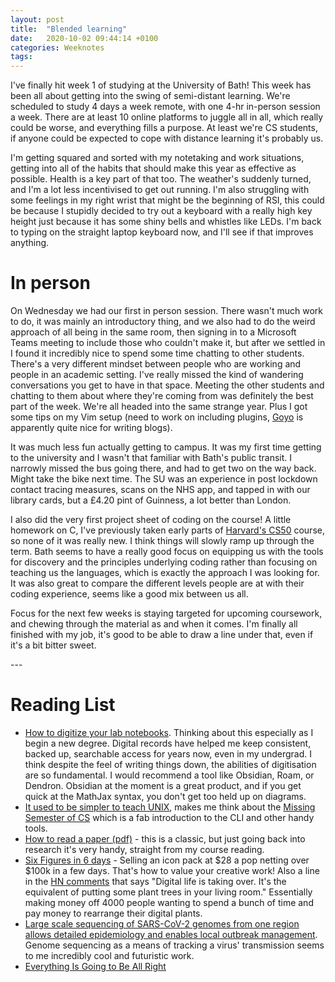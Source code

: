 ```yaml
---
layout: post
title:  "Blended learning"
date:   2020-10-02 09:44:14 +0100
categories: Weeknotes
tags:
---
```


I've finally hit week 1 of studying at the University of Bath! This week has
been all about getting into the swing of semi-distant learning.<!--more--> We're scheduled
to study 4 days a week remote, with one 4-hr in-person session a week. There
are at least 10 online platforms to juggle all in all, which really could be
worse, and everything fills a purpose. At least we're CS students, if anyone
could be expected to cope with distance learning it's probably us.

I'm getting squared and sorted with my notetaking and work situations, getting
into all of the habits that should make this year as effective as possible.
Health is a key part of that too. The weather's suddenly turned, and I'm a lot
less incentivised to get out running. I'm also struggling with some feelings in
my right wrist that might be the beginning of RSI, this could be because I
stupidly decided to try out a keyboard with a really high key height just
because it has some shiny bells and whistles like LEDs. I'm back to typing on
the straight laptop keyboard now, and I'll see if that improves anything.

# In person

On Wednesday we had our first in person session. There wasn't much work to do, it was mainly an introductory thing, and we also had to do the weird approach of all being in the same room, then signing in to a Microsoft Teams meeting to include those who couldn't make it, but after we settled in I found it incredibly nice to spend some time chatting to other students. There's a very different mindset between people who are working and people in an academic setting. I've really missed the kind of wandering conversations you get to have in that space. Meeting the other students and chatting to them about where they're coming from was definitely the best part of the week. We're all headed into the same strange year. Plus I got some tips on my Vim setup (need to work on including plugins, [Goyo](https://github.com/junegunn/goyo.vim) is apparently quite nice for writing blogs).

It was much less fun actually getting to campus. It was my first time getting to the university and I wasn't that familiar with Bath's public transit. I narrowly missed the bus going there, and had to get two on the way back. Might take the bike next time. The SU was an experience in post lockdown contact tracing measures, scans on the NHS app, and tapped in with our library cards, but a £4.20 pint of Guinness, a lot better than London.

I also did the very first project sheet of coding on the course! A little homework on C, I've previously taken early parts of [Harvard's CS50](https://cs50.harvard.edu) course, so none of it was really new. I think things will slowly ramp up through the term. Bath seems to have a really good focus on equipping us with the tools for discovery and the principles underlying coding rather than focusing on teaching us the languages, which is exactly the approach I was looking for. It was also great to compare the different levels people are at with their coding experience, seems like a good mix between us all.

Focus for the next few weeks is staying targeted for upcoming coursework, and chewing through the material as and when it comes. I'm finally all finished with my job, it's good to be able to draw a line under that, even if it's a bit bitter sweet.

---<br>

# Reading List

- [How to digitize your lab notebooks](https://www.nature.com/articles/d41586-020-02728-0). Thinking about this especially as I begin a new degree. Digital records have helped me keep consistent, backed up, searchable access for years now, even in my undergrad. I think despite the feel of writing things down, the abilities of digitisation are so fundamental. I would recommend a tool like Obsidian, Roam, or Dendron. Obsidian at the moment is a great product, and if you get quick at the MathJax syntax, you don't get too held up on diagrams.
- [It used to be simpler to teach UNIX](https://jpmens.net/2020/09/27/it-used-to-be-simpler/), makes me think about the [Missing Semester of CS](https://missing.csail.mit.edu/) which is a fab introduction to the CLI and other handy tools.
- [How to read a paper (pdf)](https://web.stanford.edu/class/ee384m/Handouts/HowtoReadPaper.pdf) - this is a classic, but just going back into research it's very handy, straight from my course reading.
- [Six Figures in 6 days](https://tr.af/6) - Selling an icon pack at $28 a pop
  netting over $100k in a few days. That's how to value your creative work!
  Also a line in the [HN comments](https://news.ycombinator.com/item?id=24637405) that says "Digital life is taking over. It's
  the equivalent of putting some plant trees in your living room." Essentially
  making money off 4000 people wanting to spend a bunch of time and pay money
  to rearrange their digital plants.
- [Large scale sequencing of SARS-CoV-2 genomes from one region allows detailed epidemiology and enables local outbreak management](https://www.medrxiv.org/content/10.1101/2020.09.28.20201475v1). Genome sequencing as a means of tracking a virus' transmission seems to me incredibly cool and futuristic work.
- [Everything Is Going to Be All Right](https://twitter.com/John_S_Phipps/status/1311958575661674497?s=20)
